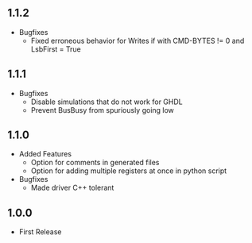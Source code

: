 ## 1.1.2

* Bugfixes
  * Fixed erroneous behavior for Writes if with CMD-BYTES != 0 and LsbFirst = True

## 1.1.1

* Bugfixes
  * Disable simulations that do not work for GHDL
  * Prevent BusBusy from spuriously going low

## 1.1.0

* Added Features
  * Option for comments in generated files
  * Option for adding multiple registers at once in python script
* Bugfixes
  * Made driver C++ tolerant

## 1.0.0 

* First Release
